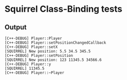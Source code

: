 Squirrel Class-Binding tests
=============

Output
--------------


```
[C++-DEBUG] Player::Player
[C++-DEBUG] Player::setPositionChangedCallback
[C++-DEBUG] Player::setX
[SQUIRREL] New position: 5.5 34.5 345.5
[C++-DEBUG] Player::setPosition
[SQUIRREL] New position: 123 11345.5 34566.6
[C++-DEBUG] Player::y
[SQUIRREL] 11345.5
[C++-DEBUG] Player::~Player
```
